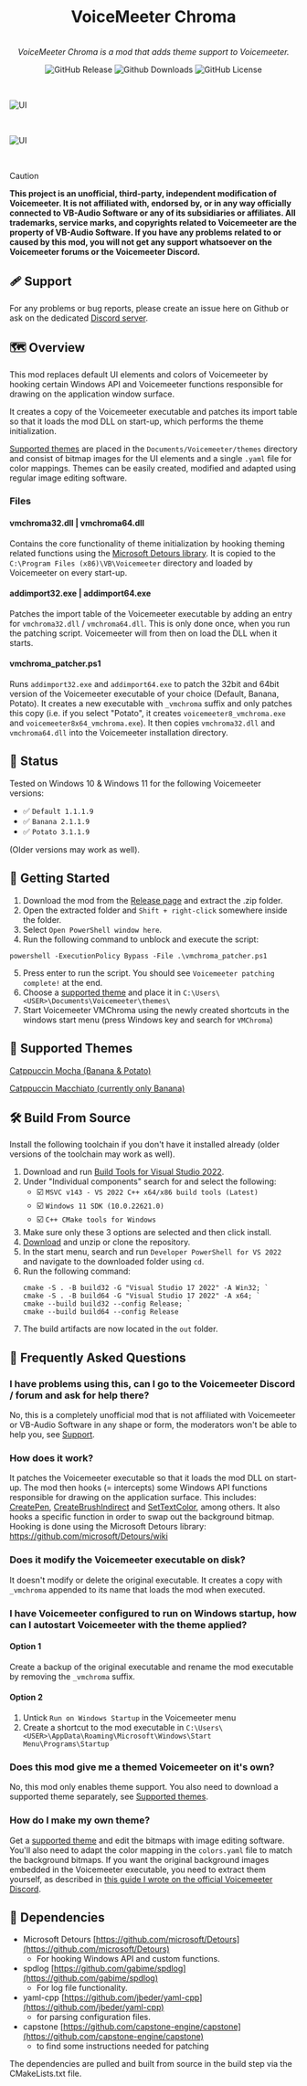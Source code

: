 <h1 align="center">VoiceMeeter Chroma</h1>

<p align="center">
  <br>
  <em>VoiceMeeter Chroma is a mod that adds theme support to Voicemeeter.</em>
  <br>
</p>

<p align="center">
   <img alt="GitHub Release" src="https://img.shields.io/github/v/release/emkaix/voicemeeter-themes-mod?style=flat&colorB=f38ba8">
   <img alt="Github Downloads" src="https://img.shields.io/github/downloads/emkaix/voicemeeter-themes-mod/total?style=flat&colorB=a6e3a1" />
   <img alt="GitHub License" src="https://img.shields.io/github/license/emkaix/voicemeeter-themes-mod?style=flat&colorB=89b4fa" />
</p>


<br>

![UI](https://raw.githubusercontent.com/emkaix/voicemeeter-theme-catppuccin-mocha/refs/heads/main/potato.png)

<br>

![UI](https://raw.githubusercontent.com/emkaix/voicemeeter-theme-catppuccin-mocha/refs/heads/main/banana.png)

<br>

> [!CAUTION]
> **This project is an unofficial, third-party, independent modification of Voicemeeter. It is not affiliated with, endorsed by, or in any way officially connected to VB-Audio Software or any of its subsidiaries or affiliates. All trademarks, service marks, and copyrights related to Voicemeeter are the property of VB-Audio Software. If you have any problems related to or caused by this mod, you will not get any support whatsoever on the Voicemeeter forums or the Voicemeeter Discord.**

<a name="support"></a>
## 🩹 Support

For any problems or bug reports, please create an issue here on Github or ask on the dedicated [Discord server](https://discord.gg/MdpWZGqm).

<a name="overview"></a>
## 🗺️ Overview

This mod replaces default UI elements and colors of Voicemeeter by hooking certain Windows API and Voicemeeter functions responsible for drawing on the application window surface.

It creates a copy of the Voicemeeter executable and patches its import table so that it loads the mod DLL on start-up, which performs the theme initialization.

[Supported themes](#-supported-themes) are placed in the `Documents/Voicemeeter/themes` directory and consist of bitmap images for the UI elements and a single `.yaml` file for color mappings.
Themes can be easily created, modified and adapted using regular image editing software.

### Files

#### vmchroma32.dll | vmchroma64.dll

Contains the core functionality of theme initialization by hooking theming related functions using the [Microsoft Detours library](https://github.com/microsoft/Detours).
It is copied to the `C:\Program Files (x86)\VB\Voicemeeter` directory and loaded by Voicemeeter on every start-up.

#### addimport32.exe | addimport64.exe

Patches the import table of the Voicemeeter executable by adding an entry for `vmchroma32.dll` / `vmchroma64.dll`. This is only done once, when you run the patching script. Voicemeeter will from then on load the DLL when it starts.

#### vmchroma_patcher.ps1

Runs `addimport32.exe` and `addimport64.exe` to patch the 32bit and 64bit version of the Voicemeeter executable of your choice (Default, Banana, Potato).
It creates a new executable with `_vmchroma` suffix and only patches this copy (i.e. if you select "Potato", it creates `voicemeeter8_vmchroma.exe` and `voicemeeter8x64_vmchroma.exe`).
It then copies `vmchroma32.dll` and `vmchroma64.dll` into the Voicemeeter installation directory.

<a name="status"></a>
## 🚦 Status

Tested on Windows 10 & Windows 11 for the following Voicemeeter versions:

- ✅ `Default 1.1.1.9`
- ✅ `Banana 2.1.1.9`
- ✅ `Potato 3.1.1.9`

(Older versions may work as well).

<a name="getting-started"></a>
## 🚀 Getting Started

1. Download the mod from the [Release page](https://github.com/emkaix/voicemeeter-themes-mod/releases) and extract the .zip folder.
2. Open the extracted folder and `Shift + right-click` somewhere inside the folder.
3. Select `Open PowerShell window here`.
4. Run the following command to unblock and execute the script:

```pwsh
powershell -ExecutionPolicy Bypass -File .\vmchroma_patcher.ps1
```

5. Press enter to run the script. You should see `Voicemeeter patching complete!` at the end.
6. Choose a [supported theme](#-supported-themes) and place it in `C:\Users\<USER>\Documents\Voicemeeter\themes\`
7. Start Voicemeeter VMChroma using the newly created shortcuts in the windows start menu (press Windows key and search for `VMChroma`) 

<a name="supported-themes"></a>
## 🎨 Supported Themes

[Catppuccin Mocha (Banana & Potato)](https://github.com/emkaix/voicemeeter-theme-catppuccin-mocha)

[Catppuccin Macchiato (currently only Banana)](https://github.com/emkaix/voicemeeter-theme-catppuccin-macchiato)

<a name="build-from-source"></a>
## 🛠️ Build From Source

Install the following toolchain if you don't have it installed already (older versions of the toolchain may work as well).

1. Download and run [Build Tools for Visual Studio 2022](https://visualstudio.microsoft.com/downloads/?q=build+tools#build-tools-for-visual-studio-2022).
2. Under "Individual components" search for and select the following:
    - ☑️ `MSVC v143 - VS 2022 C++ x64/x86 build tools (Latest)`
    - ☑️ `Windows 11 SDK (10.0.22621.0)`
    - ☑️ `C++ CMake tools for Windows`
3. Make sure only these 3 options are selected and then click install.
4. [Download](https://github.com/emkaix/voicemeeter-themes-mod/archive/refs/heads/master.zip) and unzip or clone the repository.
5. In the start menu, search and run `Developer PowerShell for VS 2022` and navigate to the downloaded folder using `cd`.
6. Run the following command:
      ```pwsh
      cmake -S . -B build32 -G "Visual Studio 17 2022" -A Win32; `
      cmake -S . -B build64 -G "Visual Studio 17 2022" -A x64; `
      cmake --build build32 --config Release; `
      cmake --build build64 --config Release
      ```
8. The build artifacts are now located in the `out` folder.

<a name="faq"></a>
## 🤔 Frequently Asked Questions

### I have problems using this, can I go to the Voicemeeter Discord / forum and ask for help there?

No, this is a completely unofficial mod that is not affiliated with Voicemeeter or VB-Audio Software in any shape or form, the moderators won't be able to help you, see [Support](#-support).

### How does it work?

It patches the Voicemeeter executable so that it loads the mod DLL on start-up. The mod then hooks (= intercepts) some Windows API functions responsible for drawing on the application surface. This includes: [CreatePen](https://learn.microsoft.com/en-us/windows/win32/api/wingdi/nf-wingdi-createpen), [CreateBrushIndirect](https://learn.microsoft.com/en-us/windows/win32/api/wingdi/nf-wingdi-createbrushindirect) and [SetTextColor](https://learn.microsoft.com/en-us/windows/win32/api/wingdi/nf-wingdi-settextcolor), among others. It also hooks a specific function in order to swap out the background bitmap.
Hooking is done using the Microsoft Detours library: https://github.com/microsoft/Detours/wiki

### Does it modify the Voicemeeter executable on disk?

It doesn't modify or delete the original executable. It creates a copy with `_vmchroma` appended to its name that loads the mod when executed.

### I have Voicemeeter configured to run on Windows startup, how can I autostart Voicemeeter with the theme applied?

#### Option 1

Create a backup of the original executable and rename the mod executable by removing the `_vmchroma` suffix.

#### Option 2

1. Untick `Run on Windows Startup` in the Voicemeeter menu
2. Create a shortcut to the mod executable in `C:\Users\<USER>\AppData\Roaming\Microsoft\Windows\Start Menu\Programs\Startup`

### Does this mod give me a themed Voicemeeter on it's own?

No, this mod only enables theme support. You also need to download a supported theme separately, see [Supported themes](#-supported-themes).

### How do I make my own theme?

Get a [supported theme](#-supported-themes) and edit the bitmaps with image editing software. You'll also need to adapt the color mapping in the `colors.yaml` file to match the background bitmaps.
If you want the original background images embedded in the Voicemeeter executable, you need to extract them yourself, as described in [this guide I wrote on the official Voicemeeter Discord](https://discord.com/channels/755690270795890739/1369370435187380304).

<a name="dependencies"></a>
## 🔗 Dependencies

- Microsoft Detours [https://github.com/microsoft/Detours](https://github.com/microsoft/Detours)
    - For hooking Windows API and custom functions.
- spdlog [https://github.com/gabime/spdlog](https://github.com/gabime/spdlog)
    - For log file functionality.
- yaml-cpp [https://github.com/jbeder/yaml-cpp](https://github.com/jbeder/yaml-cpp)
    - for parsing configuration files.
- capstone [https://github.com/capstone-engine/capstone](https://github.com/capstone-engine/capstone)
    - to find some instructions needed for patching 

The dependencies are pulled and built from source in the build step via the CMakeLists.txt file.
